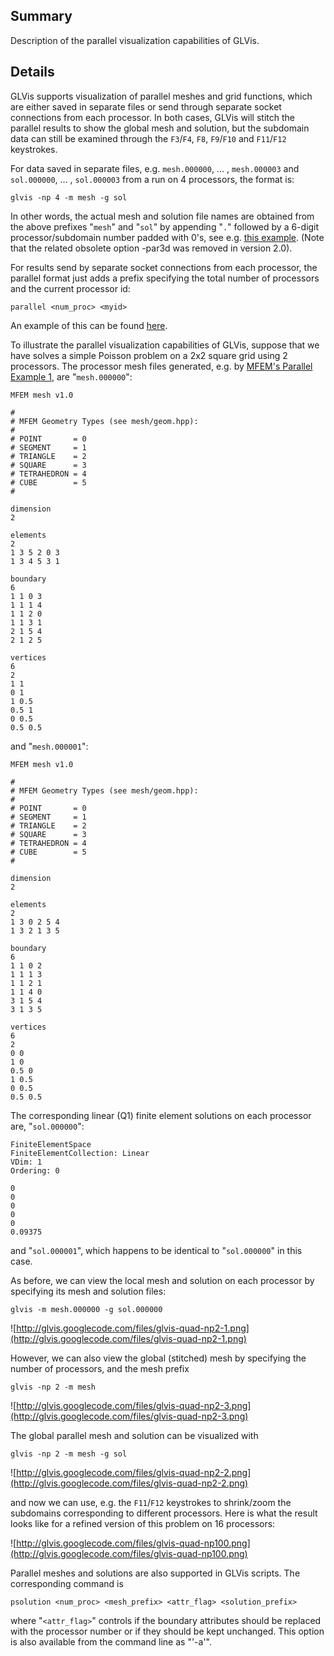 ## Summary ##
Description of the parallel visualization capabilities of GLVis.

## Details ##
GLVis supports visualization of parallel meshes and grid functions, which are either saved in separate files or send through separate socket connections from each processor. In both cases, GLVis will stitch the parallel results to show the global mesh and solution, but the subdomain data can still be examined through the `F3`/`F4`, `F8`, `F9`/`F10` and `F11`/`F12` keystrokes.

For data saved in separate files, e.g. `mesh.000000`, ... , `mesh.000003` and `sol.000000`, ...  , `sol.000003` from a run on 4 processors, the format is:
```
glvis -np 4 -m mesh -g sol
```
In other words, the actual mesh and solution file names are obtained from the above prefixes "`mesh`" and "`sol`" by appending "`.`" followed by a 6-digit processor/subdomain number padded with 0's, see e.g. [this example](http://code.google.com/p/mfem/source/browse/examples/ex1p.cpp#182). (Note that the related obsolete option -par3d was removed in version 2.0).

For results send by separate socket connections from each processor, the
parallel format just adds a prefix specifying the total number of processors and the current processor id:
```
parallel <num_proc> <myid>
```
An example of this can be found [here](http://code.google.com/p/mfem/source/browse/examples/ex1p.cpp#200).

To illustrate the parallel visualization capabilities of GLVis, suppose that we have solves a simple Poisson problem on a 2x2 square grid using 2 processors. The processor mesh files generated, e.g. by [MFEM's Parallel Example 1](http://code.google.com/p/mfem/source/browse/examples/ex1p.cpp), are "`mesh.000000`":
```
MFEM mesh v1.0

#
# MFEM Geometry Types (see mesh/geom.hpp):
#
# POINT       = 0
# SEGMENT     = 1
# TRIANGLE    = 2
# SQUARE      = 3
# TETRAHEDRON = 4
# CUBE        = 5
#

dimension
2

elements
2
1 3 5 2 0 3
1 3 4 5 3 1

boundary
6
1 1 0 3
1 1 1 4
1 1 2 0
1 1 3 1
2 1 5 4
2 1 2 5

vertices
6
2
1 1
0 1
1 0.5
0.5 1
0 0.5
0.5 0.5
```
and "`mesh.000001`":
```
MFEM mesh v1.0

#
# MFEM Geometry Types (see mesh/geom.hpp):
#
# POINT       = 0
# SEGMENT     = 1
# TRIANGLE    = 2
# SQUARE      = 3
# TETRAHEDRON = 4
# CUBE        = 5
#

dimension
2

elements
2
1 3 0 2 5 4
1 3 2 1 3 5

boundary
6
1 1 0 2
1 1 1 3
1 1 2 1
1 1 4 0
3 1 5 4
3 1 3 5

vertices
6
2
0 0
1 0
0.5 0
1 0.5
0 0.5
0.5 0.5
```
The corresponding linear (Q1) finite element solutions on each processor are, "`sol.000000`":
```
FiniteElementSpace
FiniteElementCollection: Linear
VDim: 1
Ordering: 0

0
0
0
0
0
0.09375
```
and "`sol.000001`", which happens to be identical to "`sol.000000`" in this case.

As before, we can view the local mesh and solution on each processor by specifying its mesh and solution files:
```
glvis -m mesh.000000 -g sol.000000
```

![http://glvis.googlecode.com/files/glvis-quad-np2-1.png](http://glvis.googlecode.com/files/glvis-quad-np2-1.png)

However, we can also view the global (stitched) mesh by specifying the number of processors, and the mesh prefix
```
glvis -np 2 -m mesh
```

![http://glvis.googlecode.com/files/glvis-quad-np2-3.png](http://glvis.googlecode.com/files/glvis-quad-np2-3.png)

The global parallel mesh and solution can be visualized with
```
glvis -np 2 -m mesh -g sol
```

![http://glvis.googlecode.com/files/glvis-quad-np2-2.png](http://glvis.googlecode.com/files/glvis-quad-np2-2.png)

and now we can use, e.g. the `F11`/`F12` keystrokes to shrink/zoom the subdomains corresponding to different processors. Here is what the result looks like for a refined version of this problem on 16 processors:

![http://glvis.googlecode.com/files/glvis-quad-np100.png](http://glvis.googlecode.com/files/glvis-quad-np100.png)

Parallel meshes and solutions are also supported in  GLVis scripts. The corresponding command is
```
psolution <num_proc> <mesh_prefix> <attr_flag> <solution_prefix>
```
where "`<attr_flag>`" controls if the boundary attributes should be replaced with the processor number or if they should be kept unchanged. This option is also available from the command line as "'-a'".